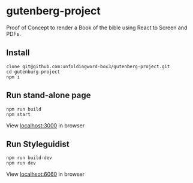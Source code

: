 # gutenberg-project

Proof of Concept to render a Book of the bible using React to Screen and PDFs.

## Install

```
clone git@github.com:unfoldingword-box3/gutenberg-project.git
cd gutenburg-project
npm i
```

## Run stand-alone page

```
npm run build
npm start
```

View [localhost:3000](http://localhsot:3000) in browser

## Run Styleguidist

```
npm run build-dev
npm run dev
```

View [localhsot:6060](http://localhost:6060) in browser

